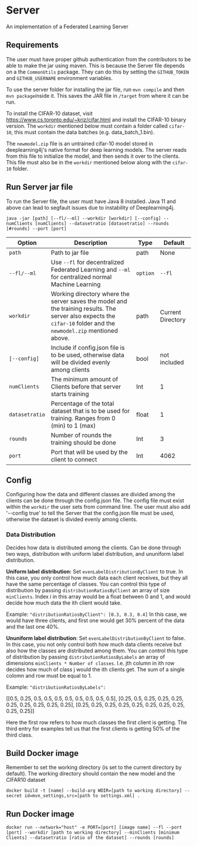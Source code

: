 # Server

An implementation of a Federated Learning Server

## Requirements
The user must have proper github authentication from the contributors to be able to make the jar using maven. This is because the Server file depends on a the `CommonUtils` package. They can do this by setting the `GITHUB_TOKEN` and `GITHUB_USERNAME` environment variables.

To use the server folder for installing the jar file, run `mvn compile` and then `mvn package`inside it. This saves the JAR file in `/target` from where it can be run.

To install the CIFAR-10 dataset, visit https://www.cs.toronto.edu/~kriz/cifar.html and install the CIFAR-10 binary version. The `workdir` mentioned below must contain a folder called `cifar-10`, this must contain the data batches (e.g. data_batch_1.bin).

The `newmodel.zip` file is an untrained cifar-10 model stored in deeplearning4j's native format for deep learning models. The server reads from this file to initialize the model, and then sends it over to the clients. This file must also be in the `workdir` mentioned below along with the `cifar-10` folder.

## Run Server jar file
To run the Server file, the user must have Java 8 installed. Java 11 and above can lead to segfault issues due to instability of Deeplearning4j.
```
java -jar [path] [--fl/--ml] --workdir [workdir] [--config] --numClients [numClients] --datasetratio [datasetratio] --rounds [#rounds] --port [port]
```


| Option | Description                                              | Type   | Default | 
|--------|----------------------------------------------------------|--------|---------|
| `path` | Path to jar file | path|  None 
| `--fl/--ml`   | Use `--fl` for decentralized Federated Learning and `--ml` for centralized normal Machine Learning| `option` | `--fl`  
| `workdir` | Working directory where the server saves the model and the training results. The server also expects the `cifar-10` folder and the `newmodel.zip` mentioned above. | path | Current Directory 
| `[--config]` | Include if config.json file is to be used, otherwise data will be divided evenly among clients | bool | not included
| `numClients` | The minimum amount of Clients before that server starts training | Int | 1  
| `datasetratio`| Percentage of the total dataset that is to be used for training. Ranges from 0 (min) to 1 (max) | float | 1
| `rounds` | Number of rounds the training should be done | Int | 3
| `port` | Port that will be used by the client to connect | Int | 4062



## Config

Configuring how the data and different classes are divided among the clients can be done through the config.json file. The config file must exist within the `workdir` the user sets from command line. The user must also add '--config true' to tell the Server that the config.json file must be used, otherwise the dataset is divided evenly among clients.  

### Data Distribution
Decides how data is distributed among the clients. Can be done through two ways, distribution with uniform label distribution, and ununiform label distribution. 

**Uniform label distribution:** Set `evenLabelDistributionByClient` to true.  In this case, you only control how much data each client receives, but they all have the same percentage of classes. You can control this type of distribution by passing `distributionRatiosByClient` an array of size `minClients`. Index i in this array would be a float between 0 and 1, and would decide how much data the ith client would take. 

Example: `"distributionRatiosByClient": [0.3, 0.3, 0.4]` In this case, we would have three clients, and first one would get 30% percent of the data and the last one 40%.

**Ununiform label distribution**: Set `evenLabelDistributionByClient` to false. In this case, you not only control both how much data clients receive but also how the classes are distributed among them. You can control this type of distribution by passing `distributionRatiosByLabels` an array of dimensions `minClients * Number of classes`. I.e. jth column in ith row decides how much of class j would the ith clients get. The sum of a single colomn and row must be equal to 1. 

Example: `"distributionRatiosByLabels": `

 [[0.5, 0.25, 0.5, 0.5, 0.5, 0.5, 0.5, 0.5, 0.5, 0.5], 
				   [0.25, 0.5, 0.25, 0.25, 0.25, 0.25, 0.25, 0.25, 0.25, 0.25],
				   [0.25, 0.25, 0.25, 0.25, 0.25, 0.25, 0.25, 0.25, 0.25, 0.25]]

Here the first row refers to how much classes the first client is getting. The third entry for examples tell us that the first clients is getting 50% of the third class. 
## Build Docker image

Remember to set the working directory (is set to the current directory by default). The working directory should contain the new model and the CIFAR10 dataset

```
docker build -t [name] --build-arg WDIR=[path to working directory] --secret id=mvn_settings,src=[path to settings.xml] .
```

## Run Docker image

```
docker run --network="host" -e PORT=[port] [image name] --fl --port [port] --workdir [path to working directory] --minClients [minimum Clients] --datasetratio [ratio of the dataset] --rounds [rounds]
```

 


